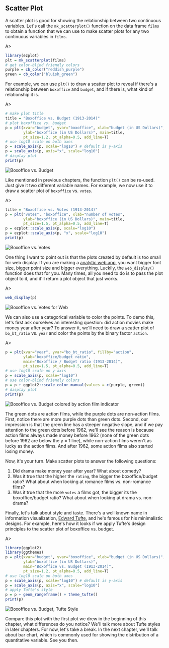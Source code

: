 ## Scatter Plot

A scatter plot is good for showing the relationship between two continuous variables. Let's call the `mk_scatterplot()` function on the data frame `films` to obtain a function that we can use to make scatter plots for any two continuous variables in `films`.

A>
```r
library(ezplot)
plt = mk_scatterplot(films)
# get color-blind friendly colors
purple = cb_color("reddish_purple")
green = cb_color("bluish_green")
```

For example, we can use `plt()` to draw a scatter plot to reveal if there's a relationship between `boxoffice` and `budget`, and if there is, what kind of relationship it is. 

A>
```r
# make plot title 
title = "Boxoffice vs. Budget (1913-2014)"
# plot boxoffice vs. budget
p = plt(xvar="budget", yvar="boxoffice", xlab="budget (in US Dollars)",
        ylab="boxoffice (in US Dollars)", main=title, 
        pt_size=1.2, pt_alpha=0.5, add_line=T)
# use log10 scale on both axes
p = scale_axis(p, scale="log10") # default is y-axis
p = scale_axis(p, axis="x", scale="log10")
# display plot
print(p)
```

![Boxoffice vs. Budget](images/scatterplot_bo_vs_bt-1.png) 

Like mentioned in previous chapters, the function `plt()` can be re-used. Just give it two different variable names. For example, we now use it to draw a scatter plot of `boxoffice` vs. `votes`.

A>
```r
title = "Boxoffice vs. Votes (1913-2014)"
p = plt("votes", "boxoffice", xlab="number of votes", 
        ylab="boxoffice (in US Dollars)", main=title, 
        pt_size=1.5, pt_alpha=0.5, add_line=T)
p = ezplot::scale_axis(p, scale="log10")
p = ezplot::scale_axis(p, "x", scale="log10")
print(p)
```

![Boxoffice vs. Votes](images/scatterplot_bo_vs_votes-1.png) 

One thing I want to point out is that the plots created by default is too small for web display. If you are making a [analytic web app](http://app.cabaceo.com/ocpu/github/gmlang/imdb/www/#/bo), you want bigger font size, bigger point size and bigger everything. Luckily, the `web_display()` function does that for you. Many times, all you need to do is to pass the plot object to it, and it'll return a plot object that just works.

A>
```r
web_display(p)
```

![Boxoffice vs. Votes for Web](images/scatterplot_bo_vs_votes_web-1.png) 

We can also use a categorical variable to color the points. To demo this, let's first ask ourselves an interesting question: did action movies make money year after year? To answer it, we'll need to draw a scatter plot of `bo_bt_ratio` vs. `year` and color the points by the binary factor `action`. 

A>
```r
p = plt(xvar="year", yvar="bo_bt_ratio", fillby="action", 
        ylab="boxoffice/budget ratio", 
        main="Boxoffice / Budget ratio (1913-2014)", 
        pt_size=1.5, pt_alpha=0.5, add_line=T)
# use log10 scale on y-axis
p = scale_axis(p, scale="log10")
# use color-blind friendly colors
p = p + ggplot2::scale_color_manual(values = c(purple, green))
# display plot
print(p)
```

![Boxoffice vs. Budget colored by action film indicator](images/scatterplot_bo_vs_bt_color_by_action-1.png) 

The green dots are action films, while the purple dots are non-action films. First, notice there are more purple dots than green dots. Second, our impression is that the green line has a steeper negative slope, and if we pay attention to the green dots before 1962, we'll see the reason is because action films always made money before 1962 (none of the green dots before 1962 are below the y = 1 line), while non-action films weren't as lucky as the action films. And after 1962, some action films also started losing money. 

Now, it's your turn. Make scatter plots to answer the following questions:
1. Did drama make money year after year? What about comedy? 
2. Was it true that the higher the `rating`, the bigger the boxoffice/budget ratio? What about when looking at romance films vs. non-romance films?
3. Was it true that the more `votes` a films got, the bigger its the boxoffice/budget ratio? What about when looking at drama vs. non-drama?

Finally, let's talk about style and taste. There's a well known name in information visualization, [Edward Tufte](https://en.wikipedia.org/wiki/Edward_Tufte), and he's famous for his minimalistic designs. For example, here's how it looks if we apply Tufte's design principles to the scatter plot of boxoffice vs. budget.

A>
```r
library(ggplot2)
library(ggthemes)
p = plt(xvar="budget", yvar="boxoffice", xlab="budget (in US Dollars)",
        ylab="boxoffice (in US Dollars)", 
        main="Boxoffice vs. Budget (1913-2014)", 
        pt_size=1.2, pt_alpha=0.5, add_line=T)
# use log10 scale on both axes
p = scale_axis(p, scale="log10") # default is y-axis
p = scale_axis(p, axis="x", scale="log10")
# apply Tufte's style
p = p + geom_rangeframe() + theme_tufte()
print(p)
```

![Boxoffice vs. Budget, Tufte Style](images/scatterplot_bo_vs_bt_tufte-1.png) 

Compare this plot with the first plot we drew in the beginning of this chapter, what differences do you notice? We'll talk more about Tufte styles in later chapters. For now, let's take a break. In the next chapter, we'll talk about bar chart, which is commonly used for showing the distribution of a quantitative variable. See you then. 

